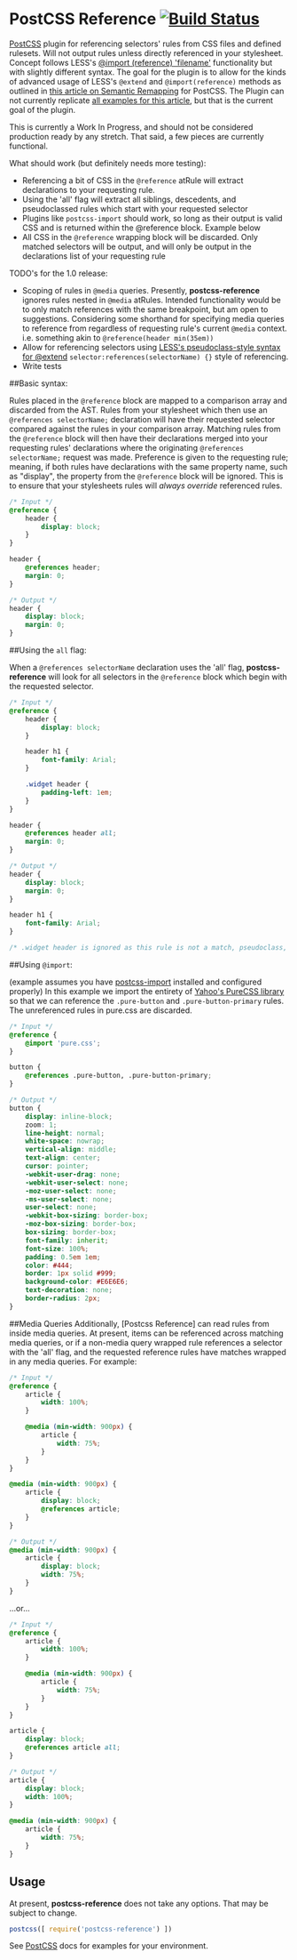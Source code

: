 # PostCSS Reference [![Build Status][ci-img]][ci]

[PostCSS] plugin for referencing selectors' rules from CSS files and defined rulesets.  Will not output rules unless directly referenced in your stylesheet.  Concept follows LESS's [@import (reference) 'filename'](http://lesscss.org/features/#import-options-reference) functionality but with slightly different syntax.  The goal for the plugin is to allow for the kinds of advanced usage of LESS's `@extend` and `@import(reference)` methods as outlined in [this article on Semantic Remapping](https://medium.com/@dehuszar/semantic-remapping-with-css-pre-processors-906ba1a9910c) for PostCSS.  The Plugin can not currently replicate [all examples for this article](http://codepen.io/collection/DoEGWB/), but that is the current goal of the plugin.

[PostCSS]: https://github.com/postcss/postcss
[ci-img]:  https://travis-ci.org/dehuszar/postcss-reference.svg
[ci]:      https://travis-ci.org/dehuszar/postcss-reference

This is currently a Work In Progress, and should not be considered production ready by any stretch.  That said, a few pieces are currently functional.

What should work (but definitely needs more testing):
 - Referencing a bit of CSS in the `@reference` atRule will extract declarations to your requesting rule.
 - Using the 'all' flag will extract all siblings, descedents, and pseudoclassed rules which start with your requested selector
 - Plugins like `postcss-import` should work, so long as their output is valid CSS and is returned within the @reference block.  Example below
 - All CSS in the `@reference` wrapping block will be discarded.  Only matched selectors will be output, and will only be output in the declarations list of your requesting rule

TODO's for the 1.0 release:
 - Scoping of rules in `@media` queries.  Presently, **postcss-reference** ignores rules nested in `@media` atRules.  Intended functionality would be to only match references with the same breakpoint, but am open to suggestions.  Considering some shorthand for specifying media queries to reference from regardless of requesting rule's current `@media` context.  i.e. something akin to `@reference(header min(35em))`
 - Allow for referencing selectors using [LESS's pseudoclass-style syntax for @extend](http://lesscss.org/features/#import-options-reference-example) `selector:references(selectorName) {}` style of referencing.
 - Write tests

##Basic syntax:

Rules placed in the `@reference` block are mapped to a comparison array and discarded from the AST.  Rules from your stylesheet which then use an `@references selectorName;` declaration will have their requested selector compared against the rules in your comparison array.  Matching rules from the `@reference` block will then have their declarations merged into your requesting rules' declarations where the originating `@references selectorName;` request was made.  Preference is given to the requesting rule; meaning, if both rules have declarations with the same property name, such as "display", the property from the `@reference` block will be ignored.  This is to ensure that your stylesheets rules will *always override* referenced rules.

```css
/* Input */
@reference {
    header {
        display: block;
    }
}

header {
    @references header;
    margin: 0;
}
```

```css
/* Output */
header {
    display: block;
    margin: 0;
}
```

##Using the `all` flag:

When a `@references selectorName` declaration uses the 'all' flag, **postcss-reference** will look for all selectors in the `@reference` block which begin with the requested selector.

```css
/* Input */
@reference {
    header {
        display: block;
    }

    header h1 {
        font-family: Arial;
    }

    .widget header {
        padding-left: 1em;
    }
}

header {
    @references header all;
    margin: 0;
}
```

```css
/* Output */
header {
    display: block;
    margin: 0;
}

header h1 {
    font-family: Arial;
}

/* .widget header is ignored as this rule is not a match, pseudoclass, sibling, or descendent of the requesting rule. */
```

##Using `@import`:

(example assumes you have [postcss-import](https://github.com/postcss/postcss-import) installed and configured properly)
In this example we import the entirety of [Yahoo's PureCSS library](http://purecss.io/) so that we can reference the `.pure-button` and `.pure-button-primary` rules.  The unreferenced rules in pure.css are discarded.

```css
/* Input */
@reference {
    @import 'pure.css';
}

button {
    @references .pure-button, .pure-button-primary;
}
```

```css
/* Output */
button {
    display: inline-block;
    zoom: 1;
    line-height: normal;
    white-space: nowrap;
    vertical-align: middle;
    text-align: center;
    cursor: pointer;
    -webkit-user-drag: none;
    -webkit-user-select: none;
    -moz-user-select: none;
    -ms-user-select: none;
    user-select: none;
    -webkit-box-sizing: border-box;
    -moz-box-sizing: border-box;
    box-sizing: border-box;
    font-family: inherit;
    font-size: 100%;
    padding: 0.5em 1em;
    color: #444;
    border: 1px solid #999;
    background-color: #E6E6E6;
    text-decoration: none;
    border-radius: 2px;
}
```
##Media Queries
Additionally, [Postcss Reference] can read rules from inside media queries.  At present, items can be referenced across matching media queries, or if a non-media query wrapped rule references a selector with the 'all' flag, and the requested reference rules have matches wrapped in any media queries.  For example:

```css
/* Input */
@reference {
    article {
        width: 100%;
    }

    @media (min-width: 900px) {
        article {
            width: 75%;
        }
    }
}

@media (min-width: 900px) {
    article {
        display: block;
        @references article;
    }
}

/* Output */
@media (min-width: 900px) {
    article {
        display: block;
        width: 75%;
    }
}
```

...or...

```css
/* Input */
@reference {
    article {
        width: 100%;
    }

    @media (min-width: 900px) {
        article {
            width: 75%;
        }
    }
}

article {
    display: block;
    @references article all;
}

/* Output */
article {
    display: block;
    width: 100%;
}

@media (min-width: 900px) {
    article {
        width: 75%;
    }
}
```

## Usage
At present, **postcss-reference** does not take any options.  That may be subject to change.
```js
postcss([ require('postcss-reference') ])
```

See [PostCSS] docs for examples for your environment.
